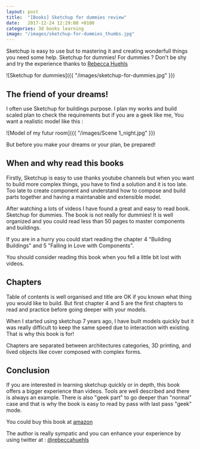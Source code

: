 ```yaml
---
layout: post
title:  "[Books] Sketchup for dummies review"
date:   2017-12-24 12:29:00 +0100
categories: 3d books learning
image: "/images/sketchup-for-dummies_thumbs.jpg"
---
```


Sketchup is easy to use but to mastering it and creating wonderfull things you need some help.
Sketchup for dummies! For dummies ? Don't be shy and try the experience thanks to [Rebecca Huehls](https://twitter.com/rebeccahuehls/)

![Sketchup for dummies]({{ "/images/sketchup-for-dummies.jpg" }})

## The friend of your dreams!

I often use Sketchup for buildings purpose. I plan my works and build scaled plan to check the requirements but if you are a geek like me, You want a realistic model like this : 

![Model of my futur room]({{ "/images/Scene 1_night.jpg" }})

But before you make your dreams or your plan, be prepared!

## When and why read this books

Firstly, Sketchup is easy to use thanks youtube channels but when you want to build more complex things, you have to find a solution and it is too late. Too late to create component and understand how to compose and build parts together and having a maintanable and extensible model.

After watching a lots of videos I have found a great and easy to read book. Sketchup for dummies. The book is not really for dummies! It is well organized and you could read less than 50 pages to master components and buildings. 

If you are in a hurry you could start reading the chapter 4 "Building Buildings" and 5 "Falling in Love with Components".

You should consider reading this book when you fell a little bit lost with videos.

## Chapters

Table of contents is well organised and title are OK if you known what thing you would like to build. But first chapter 4 and 5 are the first chapters to read and practice before going deeper with your models.

When I started using sketchup 7 years ago, I have built models quickly but it was really difficult to keep the same speed due to interaction with existing. That is why this book is for!

Chapters are separated between architectures categories, 3D printing, and lived objects like cover composed with complex forms.

## Conclusion

If you are interested in learning sketchup quickly or in depth, this book offers a bigger experience than videos. Tools are well described and there is always an example. There is also "geek part" to go deeper than "normal" case and that is why the book is easy to read by pass with last pass "geek" mode.

You could buy this book at [amazon](https://www.amazon.com/SketchUp-Dummies-Computers-Aidan-Chopra-ebook/dp/B06XGNPR8Z)

The author is really sympatic and you can enhance your experience by using twitter at : [@rebeccahuehls](https://twitter.com/rebeccahuehls/)